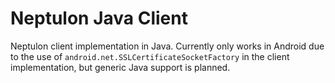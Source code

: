 # Neptulon Java Client
Neptulon client implementation in Java. Currently only works in Android due to the use of `android.net.SSLCertificateSocketFactory` in the client implementation, but generic Java support is planned.
